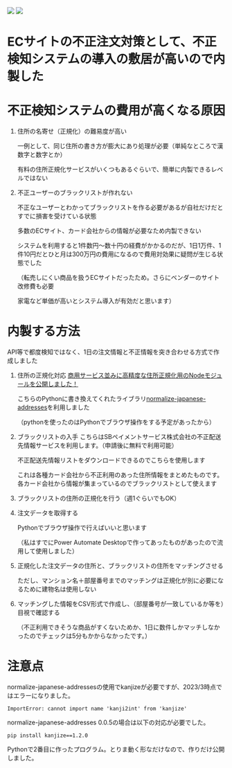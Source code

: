 <div id="top"></div>

<!-- ## 使用技術 -->
<!-- シールド一覧 -->
<!-- https://t8csp.csb.app/ -->
<p style="display: inline">
  <img src="https://img.shields.io/badge/-Python-F9DC3E.svg?logo=python&style=flat">
  <img src="https://img.shields.io/badge/-Power%20Automate%20Desktop-5391FE.svg?logo=Power%20Automate&style=popout"
</p>

# ECサイトの不正注文対策として、不正検知システムの導入の敷居が高いので内製した

# 不正検知システムの費用が高くなる原因

1. 住所の名寄せ（正規化）の難易度が高い

   一例として、同じ住所の書き方が膨大にあり処理が必要（単純なところで漢数字と数字とか）

   有料の住所正規化サービスがいくつもあるぐらいで、簡単に内製できるレベルではない

2. 不正ユーザーのブラックリストが作れない

   不正なユーザーとわかってブラックリストを作る必要があるが自社だけだとすでに損害を受けている状態

   多数のECサイト、カード会社からの情報が必要なため内製できない

   システムを利用すると1件数円～数十円の経費がかかるのだが、1日1万件、1件10円だとひと月は300万円の費用になるので費用対効果に疑問が生じる状態でした

   （転売しにくい商品を扱うECサイトだったため。さらにベンダーのサイト改修費も必要

   家電など単価が高いとシステム導入が有効だと思います）

# 内製する方法
API等で都度検知ではなく、1日の注文情報と不正情報を突き合わせる方式で作成しました

1. 住所の正規化対応
   [商用サービス並みに高精度な住所正規化用のNodeモジュールを公開しました！](https://blog.geolonia.com/2021/03/28/normalize-japanese-addresses.html)

   こちらのPythonに書き換えてくれたライブラリ[normalize-japanese-addresses](https://pypi.org/project/normalize-japanese-addresses/)を利用しました

   （pythonを使ったのはPythonでブラウザ操作をする予定があったから）

2. ブラックリストの入手
   こちらはSBペイメントサービス株式会社の不正配送先情報サービスを利用します。（申請後に無料で利用可能）

   不正配送先情報リストをダウンロードできるのでこちらを使用します

   これは各種カード会社から不正利用のあった住所情報をまとめたものです。各カード会社から情報が集まっているのでブラックリストとして使えます

4. ブラックリストの住所の正規化を行う（週1ぐらいでもOK）

5. 注文データを取得する

   Pythonでブラウザ操作で行えばいいと思います

   （私はすでにPower Automate Desktopで作ってあったものがあったので流用して使用しました）

6. 正規化した注文データの住所と、ブラックリストの住所をマッチングさせる

   ただし、マンション名＋部屋番号までのマッチングは正規化が別に必要になるために建物名は使用しない

7. マッチングした情報をCSV形式で作成し、（部屋番号が一致しているか等を）目視で確認する

   （不正利用できそうな商品がすくないためか、1日に数件しかマッチしなかったのでチェックは5分もかからなかったです。）


# 注意点

normalize-japanese-addressesの使用でkanjizeが必要ですが、2023/3時点ではエラーになりました。

```ImportError: cannot import name 'kanji2int' from 'kanjize'```

normalize-japanese-addresses 0.0.5の場合は以下の対応が必要でした。

```pip install kanjize==1.2.0```

Pythonで2番目に作ったプログラム。とりま動く形なだけなので、作りだけ公開しました。

